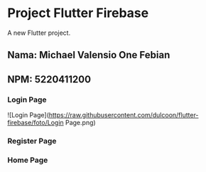 # Project Flutter Firebase

A new Flutter project.

## Nama: Michael Valensio One Febian
## NPM: 5220411200

### Login Page
![Login Page](https://raw.githubusercontent.com/dulcoon/flutter-firebase/foto/Login Page.png)

### Register Page
### Home Page
